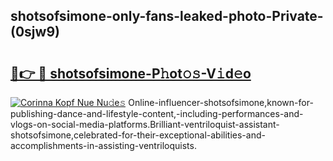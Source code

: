 ## shotsofsimone-only-fans​-leaked-photo​-Private-(0sjw9)


# <h2><a href="https://mediaupload.pro?title=shotsofsimone&ref=git">🔗👉 🔴 shotsofsimone-P𝚑ot𝚘𝚜-V𝚒d𝚎o</a></h2>

[![Corinna Kopf Nue Nu𝚍e𝚜](https://i.imgur.com/0qMVB7G.gif)](https://mediaupload.pro?title=shotsofsimone&ref=git)
Online-influencer-shotsofsimone,known-for-publishing-dance-and-lifestyle-content,-including-performances-and-vlogs-on-social-media-platforms.Brilliant-ventriloquist-assistant-shotsofsimone,celebrated-for-their-exceptional-abilities-and-accomplishments-in-assisting-ventriloquists.  